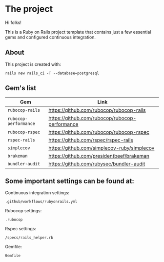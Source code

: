 # The project
Hi folks!

This is a Ruby on Rails project template that contains just a few essential gems and configured continuous integration.

## About

This project is created with:
```
rails new rails_ci -T --database=postgresql
```

## Gem's list
| Gem | Link |
| --- | --- |
| `rubocop-rails` | https://github.com/rubocop/rubocop-rails |
| `rubocop-performance` | https://github.com/rubocop/rubocop-performance |
| `rubocop-rspec` | https://github.com/rubocop/rubocop-rspec |
| `rspec-rails` | https://github.com/rspec/rspec-rails |
| `simplecov` | https://github.com/simplecov-ruby/simplecov |
| `brakeman` | https://github.com/presidentbeef/brakeman |
| `bundler-audit` | https://github.com/rubysec/bundler-audit |

## Some important settings can be found at:

Continuous integration settings:
```
.github/workflows/rubyonrails.yml
```

Rubocop settings:
```
.rubocop
```

Rspec settings:
```
/specs/rails_helper.rb
```

Gemfile:
```
Gemfile
```
